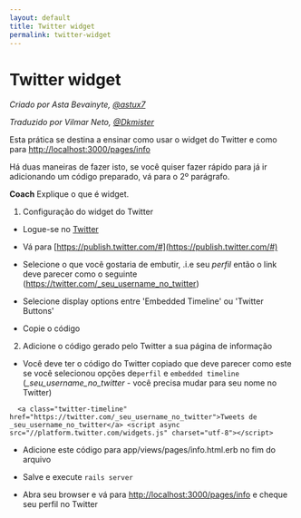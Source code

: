 ```yaml
---
layout: default
title: Twitter widget
permalink: twitter-widget
---
```


# Twitter widget

*Criado por Asta Bevainyte, [@astux7](https://twitter.com/astux7)*

*Traduzido por Vilmar Neto, [@Dkmister](https://github.com/Dkmister)*

Esta prática se destina a ensinar como usar o widget do Twitter e como para [http://localhost:3000/pages/info](http://localhost:3000/pages/info)

Há duas maneiras de fazer isto, se você quiser fazer rápido para já ir adicionando um código preparado, vá para o 2º parágrafo.

**Coach** Explique o que é widget.


1. Configuração do widget do Twitter 

+ Logue-se no [Twitter](https://twitter.com/)

+ Vá para [https://publish.twitter.com/#](https://publish.twitter.com/#) 

+ Selecione o que você gostaria de embutir, .i.e seu *perfil* então o link deve parecer como o seguinte (https://twitter.com/_seu_username_no_twitter)

+ Selecione display options entre 'Embedded Timeline' ou 'Twitter Buttons' 

+ Copie o código


2. Adicione o código gerado pelo Twitter a sua página de informação

 + Você deve ter o código do Twitter copiado que deve parecer como este se você selecionou opções de```perfil``` e ```embedded timeline``` (*_seu_username_no_twitter* - você precisa mudar para seu nome no Twitter)

  ```
    <a class="twitter-timeline" href="https://twitter.com/_seu_username_no_twitter">Tweets de _seu_username_no_twitter</a> <script async src="//platform.twitter.com/widgets.js" charset="utf-8"></script>
  ```

 + Adicione este código para app/views/pages/info.html.erb no fim do arquivo

 + Salve e execute ```rails server```

 + Abra seu browser e vá para [http://localhost:3000/pages/info](http://localhost:3000/pages/info) e cheque seu perfil no Twitter 
  
